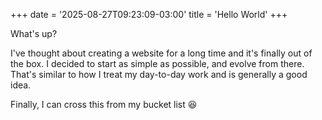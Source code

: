 +++
date = '2025-08-27T09:23:09-03:00'
title = 'Hello World'
+++

What's up? 

I've thought about creating a website for a long time and it's finally out of the box. I decided to start as simple as possible, and evolve from there. That's similar to how I treat my day-to-day work and is generally a good idea. 

Finally, I can cross this from my bucket list :laughing:

